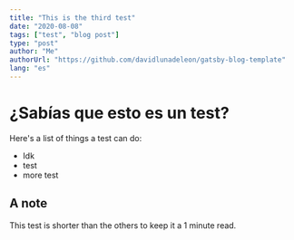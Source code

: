 ```yaml
---
title: "This is the third test"
date: "2020-08-08"
tags: ["test", "blog post"]
type: "post"
author: "Me"
authorUrl: "https://github.com/davidlunadeleon/gatsby-blog-template"
lang: "es"
---
```


# ¿Sabías que esto es un test?

Here's a list of things a test can do:

-   Idk
-   test
-   more test

## A note

This test is shorter than the others to keep it a 1 minute read.
